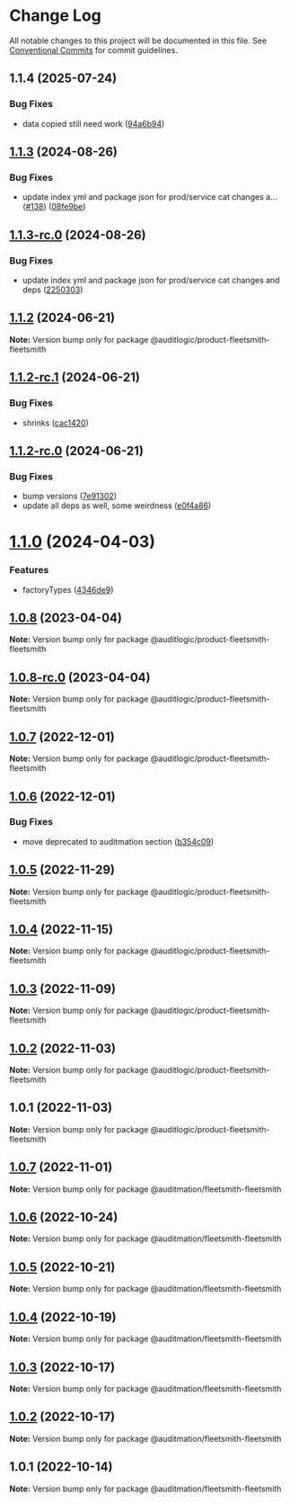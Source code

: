 # Change Log

All notable changes to this project will be documented in this file.
See [Conventional Commits](https://conventionalcommits.org) for commit guidelines.

## 1.1.4 (2025-07-24)


### Bug Fixes

* data copied still need work ([94a6b94](https://github.com/zerobias-org/product/commit/94a6b942fb0516367548599d739529536132755a))





## [1.1.3](https://github.com/auditlogic/product/compare/@auditlogic/product-fleetsmith-fleetsmith@1.1.2...@auditlogic/product-fleetsmith-fleetsmith@1.1.3) (2024-08-26)


### Bug Fixes

* update index yml and package json for prod/service cat changes a… ([#138](https://github.com/auditlogic/product/issues/138)) ([08fe9be](https://github.com/auditlogic/product/commit/08fe9beb1c8457462a19bc69caa02e6212d97e1a))





## [1.1.3-rc.0](https://github.com/auditlogic/product/compare/@auditlogic/product-fleetsmith-fleetsmith@1.1.2...@auditlogic/product-fleetsmith-fleetsmith@1.1.3-rc.0) (2024-08-26)


### Bug Fixes

* update index yml and package json for prod/service cat changes and deps ([2250303](https://github.com/auditlogic/product/commit/225030363a363608240135b7ebed386b28f01e4b))





## [1.1.2](https://github.com/auditlogic/product/compare/@auditlogic/product-fleetsmith-fleetsmith@1.1.2-rc.1...@auditlogic/product-fleetsmith-fleetsmith@1.1.2) (2024-06-21)

**Note:** Version bump only for package @auditlogic/product-fleetsmith-fleetsmith





## [1.1.2-rc.1](https://github.com/auditlogic/product/compare/@auditlogic/product-fleetsmith-fleetsmith@1.1.2-rc.0...@auditlogic/product-fleetsmith-fleetsmith@1.1.2-rc.1) (2024-06-21)


### Bug Fixes

* shrinks ([cac1420](https://github.com/auditlogic/product/commit/cac14200fefcd8183ab69fe89a47bd3f70f563e9))





## [1.1.2-rc.0](https://github.com/auditlogic/product/compare/@auditlogic/product-fleetsmith-fleetsmith@1.1.0...@auditlogic/product-fleetsmith-fleetsmith@1.1.2-rc.0) (2024-06-21)


### Bug Fixes

* bump versions ([7e91302](https://github.com/auditlogic/product/commit/7e913023b8b312150ed7762c32fbbe616be71de5))
* update all deps as well, some weirdness ([e0f4a86](https://github.com/auditlogic/product/commit/e0f4a864714e2d3de6bbf3da014d5312fe53be2f))





# [1.1.0](https://github.com/auditlogic/product/compare/@auditlogic/product-fleetsmith-fleetsmith@1.0.8...@auditlogic/product-fleetsmith-fleetsmith@1.1.0) (2024-04-03)


### Features

* factoryTypes ([4346de9](https://github.com/auditlogic/product/commit/4346de92693aee892fccf725338ffc7b80ab182b))





## [1.0.8](https://github.com/auditlogic/product/compare/@auditlogic/product-fleetsmith-fleetsmith@1.0.7...@auditlogic/product-fleetsmith-fleetsmith@1.0.8) (2023-04-04)

**Note:** Version bump only for package @auditlogic/product-fleetsmith-fleetsmith





## [1.0.8-rc.0](https://github.com/auditlogic/product/compare/@auditlogic/product-fleetsmith-fleetsmith@1.0.7...@auditlogic/product-fleetsmith-fleetsmith@1.0.8-rc.0) (2023-04-04)

**Note:** Version bump only for package @auditlogic/product-fleetsmith-fleetsmith





## [1.0.7](https://github.com/auditlogic/product/compare/@auditlogic/product-fleetsmith-fleetsmith@1.0.6...@auditlogic/product-fleetsmith-fleetsmith@1.0.7) (2022-12-01)

**Note:** Version bump only for package @auditlogic/product-fleetsmith-fleetsmith





## [1.0.6](https://github.com/auditlogic/product/compare/@auditlogic/product-fleetsmith-fleetsmith@1.0.5...@auditlogic/product-fleetsmith-fleetsmith@1.0.6) (2022-12-01)


### Bug Fixes

* move deprecated to auditmation section ([b354c09](https://github.com/auditlogic/product/commit/b354c096eae43828a4870195ca7719f5f91e431b))





## [1.0.5](https://github.com/auditlogic/product/compare/@auditlogic/product-fleetsmith-fleetsmith@1.0.4...@auditlogic/product-fleetsmith-fleetsmith@1.0.5) (2022-11-29)

**Note:** Version bump only for package @auditlogic/product-fleetsmith-fleetsmith





## [1.0.4](https://github.com/auditlogic/product/compare/@auditlogic/product-fleetsmith-fleetsmith@1.0.3...@auditlogic/product-fleetsmith-fleetsmith@1.0.4) (2022-11-15)

**Note:** Version bump only for package @auditlogic/product-fleetsmith-fleetsmith





## [1.0.3](https://github.com/auditlogic/product/compare/@auditlogic/product-fleetsmith-fleetsmith@1.0.2...@auditlogic/product-fleetsmith-fleetsmith@1.0.3) (2022-11-09)

**Note:** Version bump only for package @auditlogic/product-fleetsmith-fleetsmith





## [1.0.2](https://github.com/auditlogic/product/compare/@auditlogic/product-fleetsmith-fleetsmith@1.0.1...@auditlogic/product-fleetsmith-fleetsmith@1.0.2) (2022-11-03)

**Note:** Version bump only for package @auditlogic/product-fleetsmith-fleetsmith





## 1.0.1 (2022-11-03)

**Note:** Version bump only for package @auditlogic/product-fleetsmith-fleetsmith





## [1.0.7](https://github.com/auditmation/store-content/compare/@auditmation/fleetsmith-fleetsmith@1.0.6...@auditmation/fleetsmith-fleetsmith@1.0.7) (2022-11-01)

**Note:** Version bump only for package @auditmation/fleetsmith-fleetsmith





## [1.0.6](https://github.com/auditmation/store-content/compare/@auditmation/fleetsmith-fleetsmith@1.0.5...@auditmation/fleetsmith-fleetsmith@1.0.6) (2022-10-24)

**Note:** Version bump only for package @auditmation/fleetsmith-fleetsmith





## [1.0.5](https://github.com/auditmation/store-content/compare/@auditmation/fleetsmith-fleetsmith@1.0.4...@auditmation/fleetsmith-fleetsmith@1.0.5) (2022-10-21)

**Note:** Version bump only for package @auditmation/fleetsmith-fleetsmith





## [1.0.4](https://github.com/auditmation/store-content/compare/@auditmation/fleetsmith-fleetsmith@1.0.3...@auditmation/fleetsmith-fleetsmith@1.0.4) (2022-10-19)

**Note:** Version bump only for package @auditmation/fleetsmith-fleetsmith





## [1.0.3](https://github.com/auditmation/store-content/compare/@auditmation/fleetsmith-fleetsmith@1.0.2...@auditmation/fleetsmith-fleetsmith@1.0.3) (2022-10-17)

**Note:** Version bump only for package @auditmation/fleetsmith-fleetsmith





## [1.0.2](https://github.com/auditmation/store-content/compare/@auditmation/fleetsmith-fleetsmith@1.0.1...@auditmation/fleetsmith-fleetsmith@1.0.2) (2022-10-17)

**Note:** Version bump only for package @auditmation/fleetsmith-fleetsmith





## 1.0.1 (2022-10-14)

**Note:** Version bump only for package @auditmation/fleetsmith-fleetsmith
